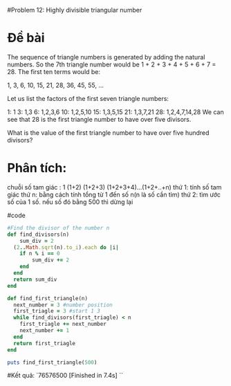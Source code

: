 #Problem 12: Highly divisible triangular number

# Đề bài
The sequence of triangle numbers is generated by adding the natural numbers. So the 7th triangle number would be 1 + 2 + 3 + 4 + 5 + 6 + 7 = 28. The first ten terms would be:

1, 3, 6, 10, 15, 21, 28, 36, 45, 55, ...

Let us list the factors of the first seven triangle numbers:

 1: 1
 3: 1,3
 6: 1,2,3,6
10: 1,2,5,10
15: 1,3,5,15
21: 1,3,7,21
28: 1,2,4,7,14,28
We can see that 28 is the first triangle number to have over five divisors.

What is the value of the first triangle number to have over five hundred divisors?

# Phân tích: 
chuỗi số tam giác : 1 (1+2) (1+2+3) (1+2+3+4)...(1+2+..+n) 
thứ 1: tính số tam giác thứ n: bằng cách tính tổng từ 1 đến số n(n là số cần tìm)
thứ 2: tìm ước số của 1 số. nếu số đó bằng 500 thì dừng lại

#code
```ruby 
#Find the divisor of the number n
def find_divisors(n)
	sum_div = 2
  (2..Math.sqrt(n).to_i).each do |i|
  	if n % i == 0
  		sum_div += 2
  	end
  end
  return sum_div
end

def find_first_triangle(n)
  next_number = 3 #number position
  first_triagle = 3 #start 1 3
  while find_divisors(first_triagle) < n
  	first_triagle += next_number
  	next_number += 1
  end
  return first_triagle
end

puts find_first_triangle(500)
```
#Kết quả: 
`76576500
[Finished in 7.4s]
``